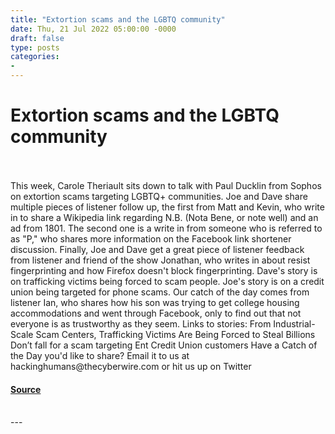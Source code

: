 ```yaml
---
title: "Extortion scams and the LGBTQ community"
date: Thu, 21 Jul 2022 05:00:00 -0000
draft: false
type: posts
categories: 
- 
---
```

# Extortion scams and the LGBTQ community

<br/>

<br/>
This week, Carole Theriault sits down to talk with Paul Ducklin from Sophos on extortion scams targeting LGBTQ+ communities. Joe and Dave share multiple pieces of listener follow up, the first from Matt and Kevin, who write in to share a Wikipedia link regarding N.B. (Nota Bene, or note well) and an ad from 1801. The second one is a write in from someone who is referred to as "P," who shares more information on the Facebook link shortener discussion. Finally, Joe and Dave get a great piece of listener feedback from listener and friend of the show Jonathan, who writes in about resist fingerprinting and how Firefox doesn't block fingerprinting. Dave's story is on trafficking victims being forced to scam people. Joe's story is on a credit union being targeted for phone scams. Our catch of the day comes from listener Ian, who shares how his son was trying to get college housing accommodations and went through Facebook, only to find out that not everyone is as trustworthy as they seem. Links to stories: From Industrial-Scale Scam Centers, Trafficking Victims Are Being Forced to Steal Billions Don’t fall for a scam targeting Ent Credit Union customers Have a Catch of the Day you'd like to share? Email it to us at hackinghumans@thecyberwire.com or hit us up on Twitter

#### [Source](https://thecyberwire.com/podcasts/hacking-humans/205/notes)

<br/>
---
